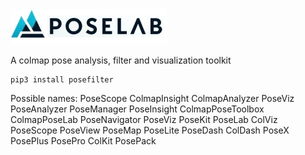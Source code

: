 <img src="docs/poselab_logo.jpg" alt="PoseLab Logo" width="250"/>

A colmap pose analysis, filter and visualization toolkit

```
pip3 install posefilter
```


Possible names: 
    PoseScope
    ColmapInsight
    ColmapAnalyzer
    PoseViz
    PoseAnalyzer
    PoseManager
    PoseInsight
    ColmapPoseToolbox
    ColmapPoseLab
    PoseNavigator
    PoseViz
    PoseKit
    PoseLab
    ColViz
    PoseScope
    PoseView
    PoseMap
    PoseLite
    PoseDash
    ColDash
    PoseX
    PosePlus
    PosePro
    ColKit
    PosePack
